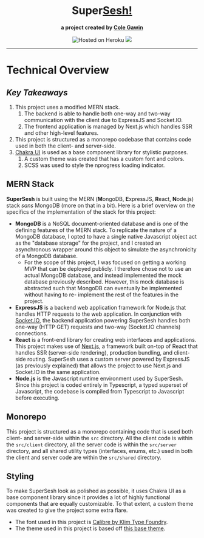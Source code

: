 <div align='center'>

# Super[Sesh!](https://en.wiktionary.org/wiki/sesh#:~:text=A%20session)

**a project created by [Cole Gawin](https://github.com/chroline)**

<img alt="Hosted on Heroku" src='https://img.shields.io/badge/hosted%20on-heroku-purple?logo=heroku&style=for-the-badge'>

<a href='https://supersesh.herokuapp.com'>

<img src='https://img.shields.io/badge/CHECK IT OUT-blue?style=for-the-badge'>

</a>

</div>

---

# Technical Overview

## *Key Takeaways*

1. This project uses a modified MERN stack.
   1. The backend is able to handle both one-way and two-way communication with the client due to ExpressJS and 
      Socket.IO.
   2. The frontend application is managed by Next.js which handles SSR and other high-level features.
2. This project is structured as a monorepo codebase that contains code used in both the client- and server-side.
3. [Chakra UI](https://chakra-ui.com) is used as a base component library for stylistic purposes. 
   1. A custom theme was created that has a custom font and colors.
   2. SCSS was used to style the nprogress loading indicator.

## MERN Stack

**SuperSesh** is built using the MERN (**M**ongoDB, **E**xpressJS, **R**eact, **N**ode.js) stack *sans* MongoDB (more 
on that in a bit). Here is a brief overview on the specifics of the implementation of the stack for this project:

- **MongoDB** is a NoSQL document-oriented database and is one of the defining features of the MERN stack. To replicate 
  the nature of a MongoDB database, I opted to have a single native Javascript object act as the "database storage" for 
  the project, and I created an asynchronous wrapper around this object to simulate the asynchronicity of a MongoDB 
  database.
  - For the scope of this project, I was focused on getting a working MVP that can be deployed publicly. I therefore 
    chose not to use an actual MongoDB database, and instead implemented the mock database previously described. 
    However, this mock database is abstracted such that MongoDB can eventually be implemented without having to re-
    implement the rest of the features in the project.
- **ExpressJS** is a backend web application framework for Node.js that handles HTTP requests to the web application. 
  In conjunction with [Socket.IO](https://socket.io), the backend application powering SuperSesh handles both one-way 
  (HTTP GET) requests and two-way (Socket.IO channels) connections.
- **React** is a front-end library for creating web interfaces and applications. This project makes use of 
  [Next.js](https://nextjs.org), a framework built on-top of React that handles SSR (server-side rendering), production 
  bundling, and client-side routing. SuperSesh uses a custom server powered by ExpressJS (as previously explained) that 
  allows the project to use Next.js and Socket.IO in the same application.
- **Node.js** is the Javascript runtime environment used by SuperSesh. Since this project is coded entirely in 
  Typescript, a typed superset of Javascript, the codebase is compiled from Typescript to Javascript before executing.

## Monorepo

This project is structured as a monorepo containing code that is used both client- and server-side within the `src` 
directory. All the client code is within the `src/client` directory, all the server code is within the 
`src/server` directory, and all shared utility types (interfaces, enums, etc.) used in both the client and server code 
are within the `src/shared` directory.

## Styling

To make SuperSesh look as polished as possible, it uses Chakra UI as a base component library since it provides a lot 
of highly functional components that are equally customizable. To that extent, a custom theme was created to give the 
project some extra flare.

- The font used in this project is [Calibre by Klim Type Foundry](https://klim.co.nz/retail-fonts/calibre/).
- The theme used in this project is based off [this base theme](https://gist.github.com/chroline/6256f6ca9db5d147683445d65c00d7e8).